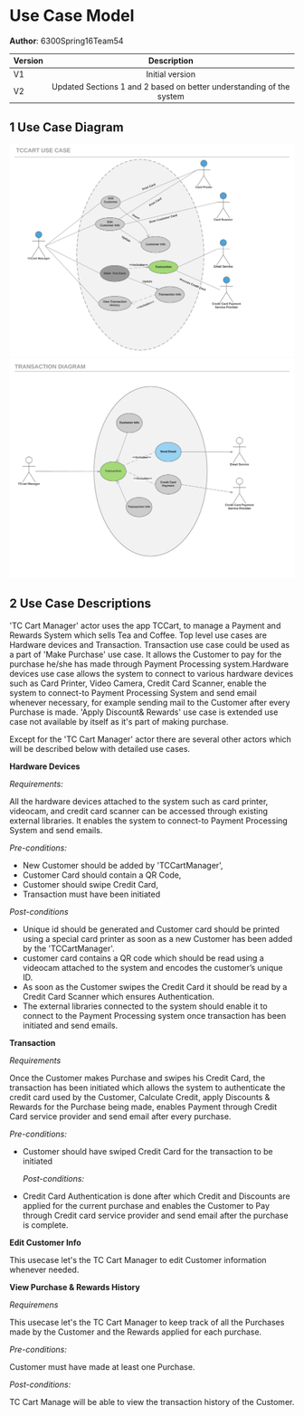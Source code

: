 # Use Case Model

**Author**: 6300Spring16Team54 

| Version | Description     |
| --------|:---------------:|
| V1      | Initial version |
| V2      | Updated Sections 1 and 2 based on better understanding of the system |

## 1 Use Case Diagram
![](./TCcart_Use_Case_Diagram.png)
![](./TCcart_Use_Case_Transaction_Diagram.png)

## 2 Use Case Descriptions

 'TC Cart Manager' actor uses the app TCCart, to manage a Payment and Rewards System which sells Tea and Coffee. Top level use cases are Hardware devices and Transaction. Transaction use case could be used as a part of 'Make Purchase' use case. It allows the Customer to pay for the purchase he/she has made through Payment Processing system.Hardware devices use case allows the system to connect to various hardware devices such as Card Printer, Video Camera, Credit Card Scanner, enable the system to connect-to Payment Processing System and send email whenever necessary, for example sending mail to the Customer after every Purchase is made. 'Apply Discount& Rewards' use case is extended use case not available by itself as it's part of making purchase.

Except for the 'TC Cart Manager' actor there are several other actors which will be described below with detailed use cases. 

**Hardware Devices**

*Requirements:*

All the hardware devices attached to the system such as card printer, videocam, and credit card scanner can be accessed through existing external libraries. It enables the system to connect-to Payment Processing System and send emails.

  *Pre-conditions:*
 

 - New Customer should be added by 'TCCartManager',
 -  Customer Card should contain a QR Code, 
 - Customer should swipe Credit Card, 
 - Transaction must have been initiated

*Post-conditions*

- Unique id should be generated and Customer card should be printed using a special card printer as soon as a new Customer has been added by the 'TCCartManager'.
- customer card contains a QR code which should be read using a videocam attached to the system and encodes the customer’s unique ID.
- As soon as the Customer swipes the Credit Card it should be read by a Credit Card Scanner which ensures Authentication.
- The external libraries connected to the system should enable it to connect to the Payment Processing system once transaction has been initiated and send emails.

**Transaction**

*Requirements*

Once the Customer makes Purchase and swipes his Credit Card, the transaction has been initiated which allows the system to authenticate the credit card used by the Customer, Calculate Credit, apply Discounts & Rewards for the Purchase being made, enables Payment through Credit Card service provider and send email after every purchase.

  *Pre-conditions:*
- Customer should have swiped Credit Card for the transaction to be initiated

  *Post-conditions:*

- Credit Card Authentication is done after which Credit and Discounts are applied for the current purchase and enables the Customer to Pay through Credit card service provider and send email after the purchase is complete.

**Edit Customer Info**

This usecase let's the TC Cart Manager to edit Customer information whenever needed.


**View Purchase & Rewards History**

*Requiremens*

This usecase let's the TC Cart Manager to keep track of all the Purchases made by the Customer and the Rewards applied for each purchase.

  *Pre-conditions:*

Customer must have made at least one Purchase.

  *Post-conditions:*

TC Cart Manage will be able to view the transaction history of the Customer.



